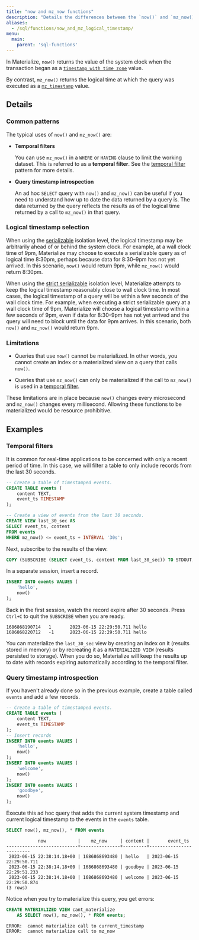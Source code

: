 ```yaml
---
title: "now and mz_now functions"
description: "Details the differences between the `now()` and `mz_now()` functions."
aliases:
  - /sql/functions/now_and_mz_logical_timestamp/
menu:
  main:
    parent: 'sql-functions'
---
```


In Materialize, `now()` returns the value of the system clock when the
transaction began as a [`timestamp with time zone`] value.

By contrast, `mz_now()` returns the logical time at which the query was executed
as a [`mz_timestamp`] value.

## Details

### Common patterns

The typical uses of `now()` and `mz_now()` are:

* **Temporal filters**

  You can use `mz_now()` in a `WHERE` or `HAVING` clause to limit the working dataset.
  This is referred to as a **temporal filter**.
  See the [temporal filter](/sql/patterns/temporal-filters) pattern for more details.

* **Query timestamp introspection**

  An ad hoc `SELECT` query with `now()` and `mz_now()` can be useful if you need to understand how up to date the data returned by a query is.
  The data returned by the query reflects the results as of the logical time returned by a call to `mz_now()` in that query.

### Logical timestamp selection

When using the [serializable](/get-started/isolation-level#serializable)
isolation level, the logical timestamp may be arbitrarily ahead of or behind the
system clock. For example, at a wall clock time of 9pm, Materialize may choose
to execute a serializable query as of logical time 8:30pm, perhaps because data
for 8:30–9pm has not yet arrived. In this scenario, `now()` would return 9pm,
while `mz_now()` would return 8:30pm.

When using the [strict serializable](/get-started/isolation-level#strict-serializable)
isolation level, Materialize attempts to keep the logical timestamp reasonably
close to wall clock time. In most cases, the logical timestamp of a query will
be within a few seconds of the wall clock time. For example, when executing
a strict serializable query at a wall clock time of 9pm, Materialize will choose
a logical timestamp within a few seconds of 9pm, even if data for 8:30–9pm has
not yet arrived and the query will need to block until the data for 9pm arrives.
In this scenario, both `now()` and `mz_now()` would return 9pm.

### Limitations

  * Queries that use `now()` cannot be materialized. In other words, you cannot
    create an index or a materialized view on a query that calls `now()`.

  * Queries that use `mz_now()` can only be materialized if the call to
    `mz_now()` is used in a [temporal filter](/sql/patterns/temporal-filters).

These limitations are in place because `now()` changes every microsecond and
`mz_now()` changes every millisecond. Allowing these functions to be
materialized would be resource prohibitive.

## Examples

### Temporal filters

<!-- This example also appears in temporal-filters -->
It is common for real-time applications to be concerned with only a recent period of time.
In this case, we will filter a table to only include records from the last 30 seconds.

```sql
-- Create a table of timestamped events.
CREATE TABLE events (
    content TEXT,
    event_ts TIMESTAMP
);

-- Create a view of events from the last 30 seconds.
CREATE VIEW last_30_sec AS
SELECT event_ts, content
FROM events
WHERE mz_now() <= event_ts + INTERVAL '30s';
```

Next, subscribe to the results of the view.

```sql
COPY (SUBSCRIBE (SELECT event_ts, content FROM last_30_sec)) TO STDOUT;
```

In a separate session, insert a record.

```sql
INSERT INTO events VALUES (
    'hello',
    now()
);
```

Back in the first session, watch the record expire after 30 seconds. Press `Ctrl+C` to quit the `SUBSCRIBE` when you are ready.

```nofmt
1686868190714   1       2023-06-15 22:29:50.711 hello
1686868220712   -1      2023-06-15 22:29:50.711 hello
```

You can materialize the `last_30_sec` view by creating an index on it (results stored in memory) or by recreating it as a `MATERIALIZED VIEW` (results persisted to storage). When you do so, Materialize will keep the results up to date with records expiring automatically according to the temporal filter.

### Query timestamp introspection

If you haven't already done so in the previous example, create a table called `events` and add a few records.

```sql
-- Create a table of timestamped events.
CREATE TABLE events (
    content TEXT,
    event_ts TIMESTAMP
);
-- Insert records
INSERT INTO events VALUES (
    'hello',
    now()
);
INSERT INTO events VALUES (
    'welcome',
    now()
);
INSERT INTO events VALUES (
    'goodbye',
    now()
);
```

Execute this ad hoc query that adds the current system timestamp and current logical timestamp to the events in the `events` table.

```sql
SELECT now(), mz_now(), * FROM events
```

```nofmt
            now            |    mz_now     | content |       event_ts
---------------------------+---------------+---------+-------------------------
 2023-06-15 22:38:14.18+00 | 1686868693480 | hello   | 2023-06-15 22:29:50.711
 2023-06-15 22:38:14.18+00 | 1686868693480 | goodbye | 2023-06-15 22:29:51.233
 2023-06-15 22:38:14.18+00 | 1686868693480 | welcome | 2023-06-15 22:29:50.874
(3 rows)
```

Notice when you try to materialize this query, you get errors:

```sql
CREATE MATERIALIZED VIEW cant_materialize
    AS SELECT now(), mz_now(), * FROM events;
```

```nofmt
ERROR:  cannot materialize call to current_timestamp
ERROR:  cannot materialize call to mz_now
```

[`mz_timestamp`]: /sql/types/mz_timestamp
[`timestamp with time zone`]: /sql/types/timestamptz
